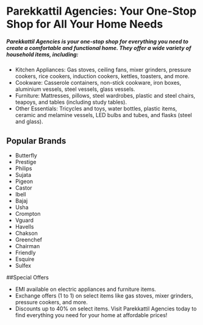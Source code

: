 # Parekkattil Agencies: Your One-Stop Shop for All Your Home Needs

##### Parekkattil Agencies is your one-stop shop for everything you need to create a comfortable and functional home. They offer a wide variety of household items, including:
 * Kitchen Appliances: Gas stoves, ceiling fans, mixer grinders, pressure cookers, rice cookers, induction cookers, kettles, toasters, and more.
 * Cookware: Casserole containers, non-stick cookware, iron boxes, aluminium vessels, steel vessels, glass vessels.
 * Furniture: Mattresses, pillows, steel wardrobes, plastic and steel chairs, teapoys, and tables (including study tables).
 * Other Essentials: Tricycles and toys, water bottles, plastic items, ceramic and melamine vessels, LED bulbs and tubes, and flasks (steel and glass).

## Popular Brands
 * Butterfly
 * Prestige
 * Philips
 * Sujata
 * Pigeon
 * Castor
 * Ibell
 * Bajaj
 * Usha
 * Crompton
 * Vguard
 * Havells
 * Chakson
 * Greenchef
 * Chairman
 * Friendly
 * Esquire
 * Sulfex

##Special Offers
 * EMI available on electric appliances and furniture items.
 * Exchange offers (1 to 1) on select items like gas stoves, mixer grinders, pressure cookers, and more.
 * Discounts up to 40% on select items.
Visit Parekkattil Agencies today to find everything you need for your home at affordable prices!
